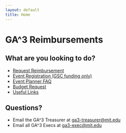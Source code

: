 ```yaml
---
layout: default
title: Home
---
```


# GA^3 Reimbursements

## What are you looking to do?
* [Request Reimbursement](./reimbursement)
* [Event Registration (GSC funding only)](./register-event)
* [Event Planner FAQ](./event-planner-faq)
* [Budget Request](./budget-request)
* [Useful Links](./useful-links)

## Questions?
* Email the GA^3 Treasurer at [ga3-treasurer@mit.edu](mailto:ga3-treasurer@mit.edu)
* Email all GA^3 Execs at [ga3-exec@mit.edu](mailto:ga3-exec@mit.edu)
